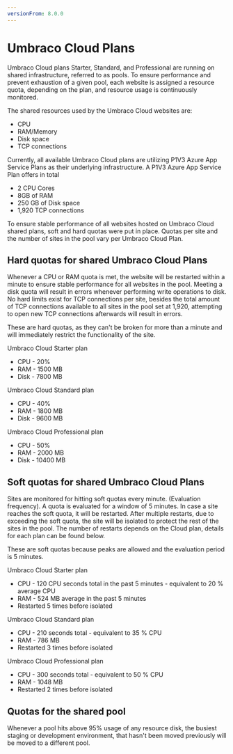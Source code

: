 ```yaml
---
versionFrom: 8.0.0
---
```


# Umbraco Cloud Plans

Umbraco Cloud plans Starter, Standard, and Professional are running on shared infrastructure, referred to as pools. To ensure performance and prevent exhaustion of a given pool, each website is assigned a resource quota, depending on the plan, and resource usage is continuously monitored.

The shared resources used by the Umbraco Cloud websites are:

- CPU
- RAM/Memory
- Disk space
- TCP connections

Currently, all available Umbraco Cloud plans are utilizing P1V3 Azure App Service Plans as their underlying infrastructure. A P1V3 Azure App Service Plan offers in total

- 2 CPU Cores
- 8GB of RAM
- 250 GB of Disk space
- 1,920 TCP connections

To ensure stable performance of all websites hosted on Umbraco Cloud shared plans, soft and hard quotas were put in place. Quotas per site and the number of sites in the pool vary per Umbraco Cloud Plan.

## Hard quotas for shared Umbraco Cloud Plans

Whenever a CPU or RAM quota is met, the website will be restarted within a minute to ensure stable performance for all websites in the pool. Meeting a disk quota will result in errors whenever performing write operations to disk. No hard limits exist for TCP connections per site, besides the total amount of TCP connections available to all sites in the pool set at 1,920, attempting to open new TCP connections afterwards will result in errors.

These are hard quotas, as they can't be broken for more than a minute and will immediately restrict the functionality of the site.

Umbraco Cloud Starter plan

- CPU - 20%
- RAM - 1500 MB
- Disk - 7800 MB

Umbraco Cloud Standard plan

- CPU - 40%
- RAM - 1800 MB
- Disk - 9600 MB

Umbraco Cloud Professional plan

- CPU - 50%
- RAM - 2000 MB
- Disk - 10400 MB

## Soft quotas for shared Umbraco Cloud Plans

Sites are monitored for hitting soft quotas every minute. (Evaluation frequency). A quota is evaluated for a window of 5 minutes. In case a site reaches the soft quota, it will be restarted. After multiple restarts, due to exceeding the soft quota, the site will be isolated to protect the rest of the sites in the pool. The number of restarts depends on the Cloud plan, details for each plan can be found below.

These are soft quotas because peaks are allowed and the evaluation period is 5 minutes.

Umbraco Cloud Starter plan

- CPU - 120 CPU seconds total in the past 5 minutes - equivalent to 20 % average CPU
- RAM - 524 MB average in the past 5 minutes
- Restarted 5 times before isolated

Umbraco Cloud Standard plan

- CPU - 210 seconds total - equivalent to 35 % CPU
- RAM - 786 MB
- Restarted 3 times before isolated

Umbraco Cloud Professional plan

- CPU - 300 seconds total - equivalent to 50 % CPU
- RAM - 1048 MB
- Restarted 2 times before isolated

## Quotas for the shared pool

Whenever a pool hits above 95% usage of any resource disk, the busiest staging or development environment, that hasn't been moved previously will be moved to a different pool.
